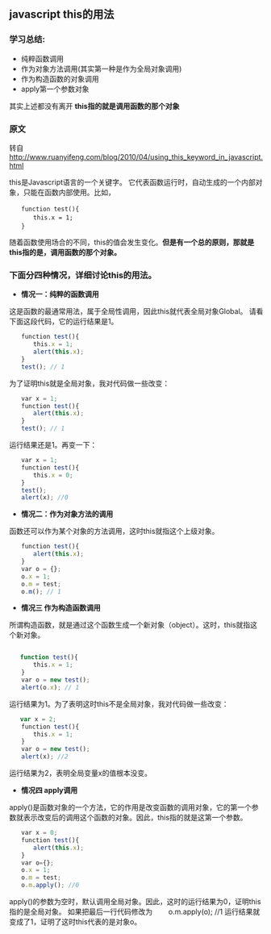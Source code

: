 ## javascript this的用法

### 学习总结:

- 纯粹函数调用
- 作为对象方法调用(其实第一种是作为全局对象调用)
- 作为构造函数的对象调用
- apply第一个参数对象

其实上述都没有离开 **this指的就是调用函数的那个对象**


### 原文

转自 http://www.ruanyifeng.com/blog/2010/04/using_this_keyword_in_javascript.html

this是Javascript语言的一个关键字。
它代表函数运行时，自动生成的一个内部对象，只能在函数内部使用。比如，

``` javacript
　　function test(){
　　　　this.x = 1;
　　}
```

随着函数使用场合的不同，this的值会发生变化。**但是有一个总的原则，那就是this指的是，调用函数的那个对象。**

### 下面分四种情况，详细讨论this的用法。

- **情况一：纯粹的函数调用**

这是函数的最通常用法，属于全局性调用，因此this就代表全局对象Global。
请看下面这段代码，它的运行结果是1。

``` javascript
　　function test(){
　　　　this.x = 1;
　　　　alert(this.x);
　　}
　　test(); // 1
```

为了证明this就是全局对象，我对代码做一些改变：

``` javascript
　　var x = 1;
　　function test(){
　　　　alert(this.x);
　　}
　　test(); // 1
```

运行结果还是1。再变一下：

``` javascript
　　var x = 1;
　　function test(){
　　　　this.x = 0;
　　}
　　test();
　　alert(x); //0
```

- **情况二：作为对象方法的调用**

函数还可以作为某个对象的方法调用，这时this就指这个上级对象。

``` javascript
　　function test(){
　　　　alert(this.x);
　　}
　　var o = {};
　　o.x = 1;
　　o.m = test;
　　o.m(); // 1
```

- **情况三 作为构造函数调用**

所谓构造函数，就是通过这个函数生成一个新对象（object）。这时，this就指这个新对象。

``` javascript

   function test(){
　　　　this.x = 1;
　　}
　　var o = new test();
　　alert(o.x); // 1

```


运行结果为1。为了表明这时this不是全局对象，我对代码做一些改变：

``` javascript
   var x = 2;
　　function test(){
　　　　this.x = 1;
　　}
　　var o = new test();
　　alert(x); //2
```

运行结果为2，表明全局变量x的值根本没变。

- **情况四 apply调用**

apply()是函数对象的一个方法，它的作用是改变函数的调用对象，它的第一个参数就表示改变后的调用这个函数的对象。因此，this指的就是这第一个参数。

``` javascript
　　var x = 0;
　　function test(){
　　　　alert(this.x);
　　}
　　var o={};
　　o.x = 1;
　　o.m = test;
　　o.m.apply(); //0
```

apply()的参数为空时，默认调用全局对象。因此，这时的运行结果为0，证明this指的是全局对象。
如果把最后一行代码修改为
　　o.m.apply(o); //1
运行结果就变成了1，证明了这时this代表的是对象o。